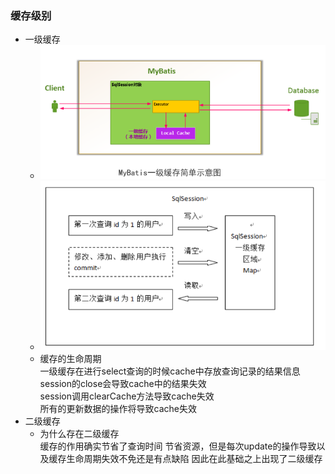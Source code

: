 ### 缓存级别

- 一级缓存
   - ![原理图](./mybatis一级缓存.png)
   - ![原理图](./mybatis原理图.png)
   - 缓存的生命周期  
   一级缓存在进行select查询的时候cache中存放查询记录的结果信息  
   session的close会导致cache中的结果失效  
   session调用clearCache方法导致cache失效  
 所有的更新数据的操作将导致cache失效
- 二级缓存
    - 为什么存在二级缓存  
    缓存的作用确实节省了查询时间 节省资源，但是每次update的操作导致以及缓存生命周期失效不免还是有点缺陷 因此在此基础之上出现了二级缓存
    
